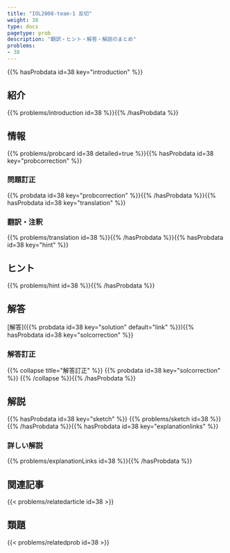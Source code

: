 ```yaml
---
title: "IOL2008-team-1 反切"
weight: 38
type: docs
pagetype: prob
description: "翻訳・ヒント・解答・解説のまとめ"
problems: 
- 38
---
```


{{% hasProbdata id=38 key="introduction" %}}

## 紹介

{{% problems/introduction id=38 %}}{{% /hasProbdata %}}

## 情報

{{% problems/probcard id=38 detailed=true %}}{{% hasProbdata id=38 key="probcorrection" %}}

### 問題訂正

{{% probdata id=38 key="probcorrection" %}}{{% /hasProbdata %}}{{% hasProbdata id=38 key="translation" %}}

### 翻訳・注釈

{{% problems/translation id=38 %}}{{% /hasProbdata %}}{{% hasProbdata id=38 key="hint" %}}

## ヒント

{{% problems/hint id=38 %}}{{% /hasProbdata %}}

## 解答

[解答]({{% probdata id=38 key="solution" default="link" %}}){{% hasProbdata id=38 key="solcorrection" %}}

### 解答訂正

{{% collapse title="解答訂正" %}}
{{% probdata id=38 key="solcorrection" %}}
{{% /collapse %}}{{% /hasProbdata %}}

## 解説

{{% hasProbdata id=38 key="sketch" %}}
{{% problems/sketch id=38 %}}
{{% /hasProbdata %}}{{% hasProbdata id=38 key="explanationlinks" %}}

### 詳しい解説

{{% problems/explanationLinks id=38 %}}{{% /hasProbdata %}}

## 関連記事

{{< problems/relatedarticle id=38 >}}

## 類題

{{< problems/relatedprob id=38 >}}
